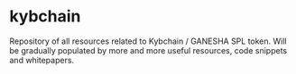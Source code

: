 # kybchain
Repository of all resources related to Kybchain / GANESHA SPL token. Will be gradually populated by more and more useful resources, code snippets and whitepapers.
